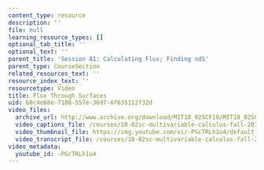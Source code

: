 ```yaml
---
content_type: resource
description: ''
file: null
learning_resource_types: []
optional_tab_title: ''
optional_text: ''
parent_title: 'Session 81: Calculating Flux; Finding ndS'
parent_type: CourseSection
related_resources_text: ''
resource_index_text: ''
resourcetype: Video
title: Flux Through Surfaces
uid: b0c4e68e-7188-557e-3697-6f635112f32d
video_files:
  archive_url: http://www.archive.org/download/MIT18_02SCF10/MIT18_02SCF10Rec_58_300k.mp4
  video_captions_file: /courses/18-02sc-multivariable-calculus-fall-2010/ead08265e83a57b58e428e33b757b307_-PGcTRLh1u4.vtt
  video_thumbnail_file: https://img.youtube.com/vi/-PGcTRLh1u4/default.jpg
  video_transcript_file: /courses/18-02sc-multivariable-calculus-fall-2010/3338f78b48ac4a52041ad0be4a06c313_-PGcTRLh1u4.pdf
video_metadata:
  youtube_id: -PGcTRLh1u4
---
```

